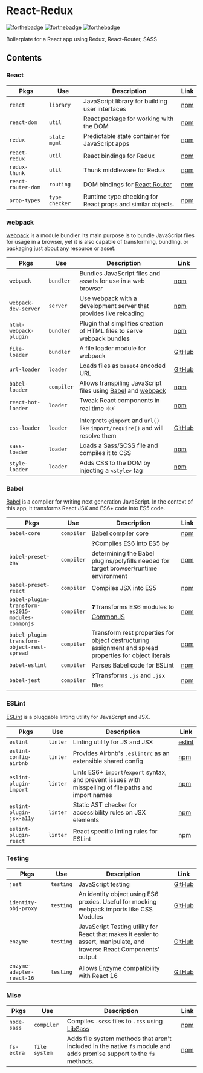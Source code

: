 
# React-Redux
[![forthebadge](https://forthebadge.com/images/badges/built-with-swag.svg)](https://forthebadge.com) [![forthebadge](https://forthebadge.com/images/badges/contains-cat-gifs.svg)](https://forthebadge.com) [![forthebadge](https://forthebadge.com/images/badges/60-percent-of-the-time-works-every-time.svg)](https://forthebadge.com)

Boilerplate for a React app using Redux, React-Router, SASS


## Contents
### React

|Pkgs|Use|Description|Link|
|----|---|-----------|----|
|`react`|`library`|JavaScript library for building user interfaces|[npm](https://www.npmjs.com/package/react)
|`react-dom`|`util`|React package for working with the DOM|[npm](https://www.npmjs.com/package/react-dom)
|`redux`|`state mgmt`|Predictable state container for JavaScript apps|[npm](https://www.npmjs.com/package/redux)
|`react-redux`|`util`|React bindings for Redux|[npm](https://www.npmjs.com/package/react-redux)
|`redux-thunk`|`util`|Thunk middleware for Redux|[npm](https://www.npmjs.com/package/redux-thunk)
|`react-router-dom`|`routing`|DOM bindings for [React Router](https://reacttraining.com/react-router)|[npm](https://www.npmjs.com/package/react-router-dom)
|`prop-types`|`type checker`|Runtime type checking for React props and similar objects.|[npm](https://www.npmjs.com/package/prop-types)

### webpack
[webpack](https://webpack.js.org/) is a module bundler. Its main purpose is to bundle JavaScript files for usage in a browser, yet it is also capable of transforming, bundling, or packaging just about any resource or asset.

|Pkgs|Use|Description|Link|
|----|---|-----------|----|
|`webpack`|`bundler`|Bundles JavaScript files and assets for use in a web browser|[npm](https://www.npmjs.com/package/webpack)
|`webpack-dev-server`|`server`|Use webpack with a development server that provides live reloading|[npm](https://www.npmjs.com/package/webpack-dev-server)
|`html-webpack-plugin`|`bundler`|Plugin that simplifies creation of HTML files to serve webpack bundles|[npm](https://www.npmjs.com/package/html-webpack-plugin)
|`file-loader`|`bundler`|A file loader module for webpack|[GitHub](https://github.com/webpack-contrib/file-loader)
|`url-loader`|`loader`|Loads files as `base64` encoded URL|[GitHub](https://github.com/webpack-contrib/url-loader)
|`babel-loader`|`compiler`|Allows transpiling JavaScript files using [Babel](https://github.com/babel/babel) and [webpack](https://github.com/webpack/webpack)|[npm](https://www.npmjs.com/package/babel-loader)
|`react-hot-loader`|`loader`|Tweak React components in real time ⚛️⚡️|[npm](https://www.npmjs.com/package/react-hot-loader)
|`css-loader`|`loader`|Interprets `@import` and `url()` like `import/require()` and will resolve them|[GitHub](https://github.com/webpack-contrib/css-loader)
|`sass-loader`|`loader`|Loads a Sass/SCSS file and compiles it to CSS|[npm](https://www.npmjs.com/package/sass-loader)
|`style-loader`|`loader`|Adds CSS to the DOM by injecting a `<style>` tag|[npm](https://www.npmjs.com/package/style-loader)

### Babel
[Babel](https://babeljs.io/) is a compiler for writing next generation JavaScript. In the context of this app, it transforms React JSX and ES6+ code into ES5 code.

|Pkgs|Use|Description|Link|
|----|---|-----------|----|
|`babel-core`|`compiler`|Babel compiler core|[npm](https://www.npmjs.com/package/babel-core)
|`babel-preset-env`|`compiler`|❓Compiles ES6 into ES5 by determining the Babel plugins/polyfills needed for target browser/runtime environment|[npm](https://www.npmjs.com/package/babel-preset-env)
|`babel-preset-react`|`compiler`|Compiles JSX into ES5|[npm](https://www.npmjs.com/package/babel-preset-react)
|`babel-plugin-transform-es2015-modules-commonjs`|`compiler`|❓Transforms ES6 modules to [CommonJS](http://wiki.commonjs.org/wiki/Modules/1.1)|[npm](https://www.npmjs.com/package/babel-plugin-transform-es2015-modules-commonjs)
|`babel-plugin-transform-object-rest-spread`|`compiler`|Transform rest properties for object destructuring assignment and spread properties for object literals|[npm](https://www.npmjs.com/package/babel-plugin-transform-object-rest-spread)
|`babel-eslint`|`compiler`|Parses Babel code for ESLint|[npm](https://www.npmjs.com/package/babel-eslint)
|`babel-jest`|`compiler`|❓Transforms `.js` and `.jsx` files|[npm](https://www.npmjs.com/package/babel-jest)

### ESLint
[ESLint](https://eslint.org/) is a pluggable linting utility for JavaScript and JSX.

|Pkgs|Use|Description|Link|
|----|---|-----------|----|
|`eslint`|`linter`|Linting utility for JS and JSX|[eslint](https://eslint.org/)
|`eslint-config-airbnb`|`linter`|Provides Airbnb's `.eslintrc` as an extensible shared config|[npm](https://www.npmjs.com/package/eslint-config-airbnb)
|`eslint-plugin-import`|`linter`|Lints ES6+ `import`/`export` syntax, and prevent issues with misspelling of file paths and import names|[npm](https://www.npmjs.com/package/eslint-plugin-import)
|`eslint-plugin-jsx-a11y`|`linter`|Static AST checker for accessibility rules on JSX elements|[npm](https://www.npmjs.com/package/eslint-plugin-jsx-a11y)
|`eslint-plugin-react`|`linter`|React specific linting rules for ESLint|[npm](https://www.npmjs.com/package/eslint-plugin-react)

### Testing

|Pkgs|Use|Description|Link|
|----|---|-----------|----|
|`jest`|`testing`|JavaScript testing|[GitHub](https://facebook.github.io/jest/)
|`identity-obj-proxy`|`testing`|An identity object using ES6 proxies. Useful for mocking webpack imports like CSS Modules|[GitHub](https://github.com/keyanzhang/identity-obj-proxy)
|`enzyme`|`testing`|JavaScript Testing utility for React that makes it easier to assert, manipulate, and traverse React Components' output|[GitHub](https://github.com/airbnb/enzyme)
|`enzyme-adapter-react-16`|`testing`|Allows Enzyme compatibility with React 16|[GitHub](https://github.com/airbnb/enzyme/tree/master/packages/enzyme-adapter-react-16)

### Misc

|Pkgs|Use|Description|Link|
|----|---|-----------|----|
|`node-sass`|`compiler`|Compiles `.scss` files to `.css` using [LibSass](https://github.com/sass/libsass)|[npm](https://www.npmjs.com/package/node-sass)
|`fs-extra`|`file system`|Adds file system methods that aren't included in the native `fs` module and adds promise support to the `fs` methods.|[npm](https://www.npmjs.com/package/fs-extra)

